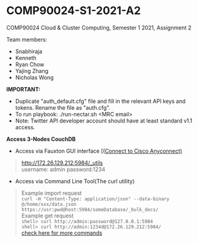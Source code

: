 # COMP90024-S1-2021-A2
COMP90024 Cloud &amp; Cluster Computing, Semester 1 2021, Assignment 2

Team members:
- Snabhiraja
- Kenneth 
- Ryan Chow
- Yajing Zhang
- Nicholas Wong

<b>IMPORTANT:</b>
- Duplicate "auth_default.cfg" file and fill in the relevant API keys and tokens. Rename the file as "auth.cfg".
- To run playbook: ./run-nectar.sh &lt;MRC email&gt;
- Note: Twitter API developer account should have at least standard v1.1 access.


<b>Access 3-Nodes CouchDB</b>
- Access via Fauxton GUI interface [([Connect to Cisco Anyconnect)](https://studentit.unimelb.edu.au/wireless-vpn/vpn)
>http://172.26.129.212:5984/_utils<br/>
>username: admin 
password:1234

- Access via Command Line Tool(The curl utility)
>Example import request<br/>
`curl -H "Content-Type: application/json" --data-binary @/home/xxx/data.json https://usr:pwd@host:5984/someDatabase/_bulk_docs/`<br/>
>Example get request<br/>
`shell> curl http://admin:password@127.0.0.1:5984`<br/>
`shell> curl http://admin:1234d@172.26.129.212:5984/`<br/>
[check here for more commands](https://docs.couchdb.org/en/stable/intro/curl.html)

